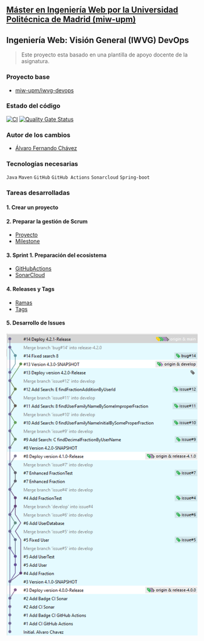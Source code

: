 ## [Máster en Ingeniería Web por la Universidad Politécnica de Madrid (miw-upm)](http://miw.etsisi.upm.es)
## Ingeniería Web: Visión General (IWVG) DevOps
> Este proyecto esta basado en una plantilla de apoyo docente de la asignatura.
### Proyecto base
- [miw-upm/iwvg-devops](https://github.com/miw-upm/iwvg-devops/tree/develop)

### Estado del código
[![CI](https://github.com/Nemn120/iwvg-devops-chavez-alvaro/actions/workflows/ci.yml/badge.svg?branch=develop)](https://github.com/Nemn120/iwvg-devops-chavez-alvaro/actions/workflows/ci.yml)
[![Quality Gate Status](https://sonarcloud.io/api/project_badges/measure?project=master-en-ingenieria-web_iwvg-devops-chavez-alvaro&metric=alert_status)](https://sonarcloud.io/summary/new_code?id=master-en-ingenieria-web_iwvg-devops-chavez-alvaro)
### Autor de los cambios

- [Álvaro Fernando Chávez](https://github.com/Nemn120)

### Tecnologías necesarias
`Java` `Maven` `GitHub` `GitHub Actions` `Sonarcloud` `Spring-boot`

### Tareas desarrolladas
#### 1. Crear un proyecto 
#### 2. Preparar la gestión de Scrum
- [Proyecto](https://github.com/users/Nemn120/projects/3)
- [Milestone](https://github.com/Nemn120/iwvg-devops-chavez-alvaro/milestones)
#### 3. Sprint 1. Preparación del ecosistema
- [GitHubActions](https://github.com/Nemn120/iwvg-devops-chavez-alvaro/actions/workflows/ci.yml)
- [SonarCloud](https://sonarcloud.io/project/overview?id=master-en-ingenieria-web_iwvg-devops-chavez-alvaro)
#### 4. Releases y Tags
- [Ramas](https://github.com/Nemn120/iwvg-devops-chavez-alvaro/branches)
- [Tags](https://github.com/Nemn120/iwvg-devops-chavez-alvaro/tags)
#### 5. Desarrollo de Issues
![img.png](docs/branch_history.png)
